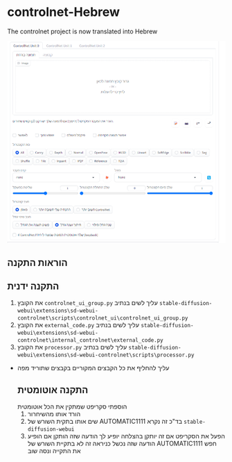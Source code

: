 # controlnet-Hebrew
The controlnet project is now translated into Hebrew

![Image1](image.png)

## הוראות התקנה
  ## התקנה ידנית
1. את הקובץ  `controlnet_ui_group.py` עליך לשים בנתיב `stable-diffusion-webui\extensions\sd-webui-controlnet\scripts\controlnet_ui\controlnet_ui_group.py`
2. את הקובץ  `external_code.py` עליך לשים בנתיב `stable-diffusion-webui\extensions\sd-webui-controlnet\internal_controlnet\external_code.py`
3.  את הקובץ  `processor.py` עליך לשים בנתיב `stable-diffusion-webui\extensions\sd-webui-controlnet\scripts\processor.py`
- עליך להחליף את כל הקבצים המקוריים בקבצים שתוריד מפה
  ## התקנה אוטומטית
  הוספתי סקריפט שמתקין את הכל אוטומטית
  1. הורד אותו מהשיחרור
  2. שים אותו בתקית השורש של AUTOMATIC1111 בד"כ זה נקרא `stable-diffusion-webui`
  3. הפעל את הסקריפט אם זה יותקן בהצלחה יופיע לך הודעה שזה הותקן אם הופיע הודעה שזה נכשל כניראה זה לא בתקיית השורש של AUTOMATIC1111 חפש את התקייה ונסה שוב 

